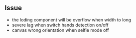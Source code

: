 ## Issue
- the loding component will be overflow when width to long
- severe lag when switch hands detection on/off
- canvas wrong orientation when selfie mode off